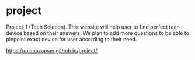 # project
Project-1 (Tech Solution). This website will help user to find perfect tech device based on their answers. We plan to add more questions to be able to pinpoint  exact device for user according to their need.  

https://raianazaman.github.io/project/

